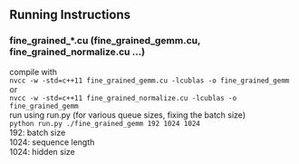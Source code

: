 ## Running Instructions
### fine_grained_*.cu (fine_grained_gemm.cu, fine_grained_normalize.cu ...)
compile with <br>
```nvcc -w -std=c++11 fine_grained_gemm.cu -lcublas -o fine_grained_gemm``` <br>
or <br>
```nvcc -w -std=c++11 fine_grained_normalize.cu -lcublas -o fine_grained_gemm``` <br>
run using run.py  (for various queue sizes, fixing the batch size) <br>
```python run.py ./fine_grained_gemm 192 1024 1024``` <br>
192: batch size <br>
1024: sequence length <br>
1024: hidden size

<!-- ### encoder.cu
compile with <br>
```nvcc -w -std=c++11 encoder.cu -lcublas -o encoder``` <br>
run using run.py (for various queue sizes, fixing the batch size) <br>
```python run.py ./fine_grained_gemm 192 1024 1024``` <br> -->

